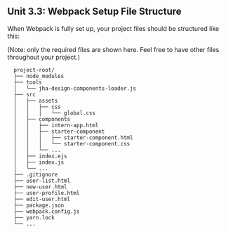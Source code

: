## Unit 3.3: Webpack Setup File Structure

When Webpack is fully set up, your project files should be structured like this:

(Note: only the required files are shown here. Feel free to have other files throughout your project.)

```
  project-root/
  ├── node_modules
  ├── tools
  │   └── jha-design-components-loader.js
  ├── src
  │   ├── assets
  │   │   ├── css
  │   │   │   └── global.css
  │   ├── components
  │   │   ├── intern-app.html
  │   │   ├── starter-component
  │   │   │   ├── starter-component.html
  │   │   │   └── starter-component.css
  │   │   └── ...
  │   ├── index.ejs
  │   ├── index.js
  │   └── ...
  ├── .gitignore
  ├── user-list.html
  ├── new-user.html
  ├── user-profile.html
  ├── edit-user.html
  ├── package.json
  ├── webpack.config.js   
  ├── yarn.lock
  └── ...
```